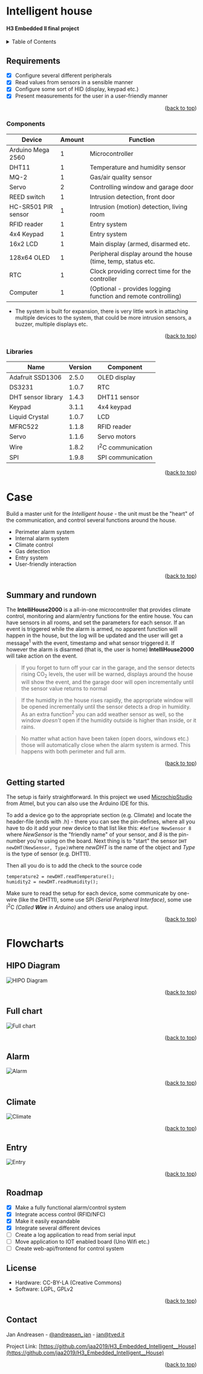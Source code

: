# Intelligent house
#### H3 Embedded II final project
<!-- TABLE OF CONTENTS -->
<details>
  <summary>Table of Contents</summary>
  <ol>
    <li>
      <a href="#requirements">Requirements</a>
      <ul>
        <li><a href="#components">Components</a></li>
	    <li><a href="#libraries">Libraries</a></li>
      </ul>
    </li>
    <li>
      <a href="#case">Case</a>
      <ul>
        <li><a href="#summary-and-rundown">Summary/rundown</a></li>
        <li><a href="#getting-started">Getting started</a></li>
      </ul>
    </li>
    <li><a href="#flowcharts">Flowcharts</a></li>
       <ul>
        <li><a href="#hipo-diagram">HIPO Diagram</a></li>
        <li><a href="#full-chart">Full chart</a></li>
        <li><a href="#alarm">Alarm</a></li>
        <li><a href="#climate">Climate</a></li>
        <li><a href="#entry">Entry</a></li>
      </ul>
    <li><a href="#roadmap">Roadmap</a></li>
    <li><a href="#license">License</a></li>
    <li><a href="#contact">Contact</a></li>
  </ol>
</details>

## Requirements
- [x] Configure several different peripherals
- [x] Read values from sensors in a sensible manner
- [x] Configure some sort of HID (display, keypad etc.)
- [x] Present measurements for the user in a user-friendly manner
<p align="right">(<a href="#top">back to top</a>)</p>

### Components
| Device | Amount | Function |
|-|-|-|
| Arduino Mega 2560 | 1 | Microcontroller |
| DHT11 | 1 | Temperature and humidity sensor |
| MQ-2 | 1 | Gas/air quality sensor |
| Servo | 2 | Controlling window and garage door |
| REED switch | 1 | Intrusion detection, front door |
| HC-SR501 PIR sensor | 1 | Intrusion (motion) detection, living room |
| RFID reader | 1 | Entry system |
| 4x4 Keypad | 1 | Entry system |
| 16x2 LCD | 1 | Main display (armed, disarmed etc. |
| 128x64 OLED | 1 | Peripheral display around the house (time, temp, status etc.|
| RTC | 1 | Clock providing correct time for the controller |
| Computer | 1 | (Optional - provides logging function and remote controlling)
* The system is built for expansion, there is very little work in attaching multiple devices to the system, that could be more intrusion sensors, a buzzer, multiple displays etc.
<p align="right">(<a href="#top">back to top</a>)</p>

### Libraries
| Name | Version | Component |
|-|-|-|
| Adafruit SSD1306 | 2.5.0 | OLED display
| DS3231 |1.0.7 | RTC
| DHT sensor library | 1.4.3 | DHT11 sensor
| Keypad |3.1.1 | 4x4 keypad
| Liquid Crystal | 1.0.7 | LCD
| MFRC522 | 1.1.8 | RFID reader
| Servo |1.1.6 | Servo motors
| Wire | 1.8.2 | I<sup>2</sup>C communication
| SPI | 1.9.8 | SPI communication       
<p align="right">(<a href="#top">back to top</a>)</p>

# Case
Build a master unit for the *Intelligent house* - the unit must be the "heart" of the communication, and control several functions around the house. 
* Perimeter alarm system
* Internal alarm system
* Climate control
* Gas detection
* Entry system
* User-friendly interaction
<p align="right">(<a href="#top">back to top</a>)</p>

##  Summary and rundown
The **IntelliHouse2000** is a all-in-one microcontroller that provides climate control, monitoring and alarm/entry functions for the entire house. You can have sensors in all rooms, and set the parameters for each sensor. 
If an event is triggered while the alarm is armed, no apparent function will happen in the house, but the log will be updated and the user will get a message<sup>1</sup> with the event, timestamp and what sensor triggered it. If however the alarm is disarmed (that is, the user is home) **IntelliHouse2000** will take action on the event.
> If you forget to turn off your car in the garage, and the sensor detects rising CO<sub>2</sub> levels, the user will be warned, displays around the house will show the event, and the garage door will open incrementally until the sensor value returns to normal

> If the humidity in the house rises rapidly, the appropriate window will be opened incrementally until the sensor detects a drop in humidity. As an extra function<sup>2</sup> you can add weather sensor as well, so the window *doesn't* open if the humidity outside is higher than inside, or it rains.

> No matter what action have been taken (open doors, windows etc.) those will automatically close when the alarm system is armed. This happens with both perimeter and full arm.
<p align="right">(<a href="#top">back to top</a>)</p>

## Getting started

The setup is fairly straightforward. In this project we used <a href="">MicrochipStudio</a> from Atmel, but you can also use the Arduino IDE for this. 

To add a device go to the appropriate section (e.g. Climate) and locate the header-file (ends with .h) - there you can see the pin-defines, where all you have to do it add your new device to that list like this: `#define NewSensor 8` where *NewSensor* is the "friendly name" of your sensor, and *8* is the pin-number you're using on the board.
Next thing is to "start" the sensor `DHT newDHT(NewSensor, Type)`where *newDHT* is the name of the object and *Type* is the type of sensor (e.g. DHT11).

Then all you do is to add the check to the source code
```
temperature2 = newDHT.readTemperature();
humidity2 = newDHT.readHumidity();
```

Make sure to read the setup for each device, some communicate by one-wire (like the DHT11), some use SPI *(Serial Peripheral Interface)*, some use I<sup>2</sup>C *(Called **Wire** in Arduino)* and others use analog input.

<p align="right">(<a href="#top">back to top</a>)</p>

# Flowcharts

## HIPO Diagram
![HIPO Diagram](https://github.com/jaa2019/H3_Embedded_Intelligent__House/blob/master/HIPO.png?raw=true)
<p align="right">(<a href="#top">back to top</a>)</p>

## Full chart
![Full chart](https://github.com/jaa2019/H3_Embedded_Intelligent__House/blob/master/full_diagram.png?raw=true)
<p align="right">(<a href="#top">back to top</a>)</p>

## Alarm
![Alarm](https://github.com/jaa2019/H3_Embedded_Intelligent__House/blob/master/Alarm.png?raw=true)
<p align="right">(<a href="#top">back to top</a>)</p>

## Climate
![Climate](https://github.com/jaa2019/H3_Embedded_Intelligent__House/blob/master/Climate.png?raw=true)
<p align="right">(<a href="#top">back to top</a>)</p>

## Entry
![Entry](https://github.com/jaa2019/H3_Embedded_Intelligent__House/blob/master/Entry.png?raw=true)
<p align="right">(<a href="#top">back to top</a>)</p>

## Roadmap
- [x] Make a fully functional alarm/control system
- [x] Integrate access control (RFID/NFC)
- [x] Make it easily expandable
- [x] Integrate several different devices
- [ ] Create a log application to read from serial input
- [ ] Move application to IOT enabled board (Uno Wifi etc.) 
- [ ] Create web-api/frontend for control system

## License
* Hardware: CC-BY-LA (Creative Commons)
* Software: LGPL, GPLv2

<p align="right">(<a href="#top">back to top</a>)</p>


## Contact

Jan Andreasen - [@andreasen_jan](https://twitter.com/andreasen_jan) - jan@tved.it

Project Link: [https://github.com/jaa2019/H3_Embedded_Intelligent__House](https://github.com/jaa2019/H3_Embedded_Intelligent__House)

<p align="right">(<a href="#top">back to top</a>)</p>
